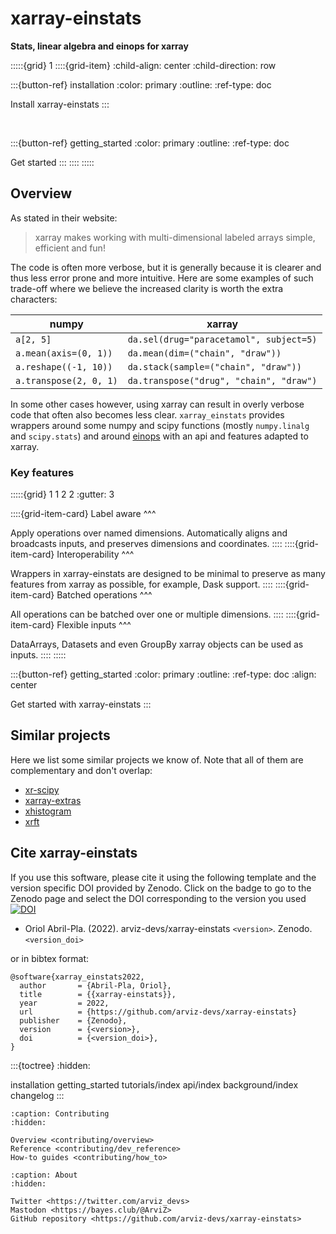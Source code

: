 # xarray-einstats

**Stats, linear algebra and einops for xarray**


:::::{grid} 1
::::{grid-item}
:child-align: center
:child-direction: row

:::{button-ref} installation
:color: primary
:outline:
:ref-type: doc

Install xarray-einstats
:::

&emsp;

:::{button-ref} getting_started
:color: primary
:outline:
:ref-type: doc

Get started
:::
::::
:::::


## Overview
As stated in their website:

> xarray makes working with multi-dimensional labeled arrays simple, efficient and fun!

The code is often more verbose, but it is generally because it is clearer and thus less error prone
and more intuitive.
Here are some examples of such trade-off where we believe the increased clarity is worth
the extra characters:


|  numpy  |  xarray  |
|---------|----------|
| `a[2, 5]` | `da.sel(drug="paracetamol", subject=5)` |
| `a.mean(axis=(0, 1))` | `da.mean(dim=("chain", "draw"))` |
| `a.reshape((-1, 10))`  | `da.stack(sample=("chain", "draw"))` |
| `a.transpose(2, 0, 1)` | `da.transpose("drug", "chain", "draw")` |

In some other cases however, using xarray can result in overly verbose code
that often also becomes less clear. `xarray_einstats` provides wrappers
around some numpy and scipy functions (mostly `numpy.linalg` and `scipy.stats`)
and around [einops](https://einops.rocks/) with an api and features adapted to xarray.
### Key features

:::::{grid} 1 1 2 2
:gutter: 3

::::{grid-item-card}
Label aware
^^^

Apply operations over named dimensions.
Automatically aligns and broadcasts inputs,
and preserves dimensions and coordinates.
::::
::::{grid-item-card}
Interoperability
^^^

Wrappers in xarray-einstats are designed to be minimal
to preserve as many features from xarray as possible,
for example, Dask support.
::::
::::{grid-item-card}
Batched operations
^^^

All operations can be batched over one or multiple dimensions.
::::
::::{grid-item-card}
Flexible inputs
^^^

DataArrays, Datasets and even GroupBy xarray objects can
be used as inputs.
::::
:::::

:::{button-ref} getting_started
:color: primary
:outline:
:ref-type: doc
:align: center

Get started with xarray-einstats
:::

## Similar projects
Here we list some similar projects we know of. Note that all of
them are complementary and don't overlap:
* [xr-scipy](https://xr-scipy.readthedocs.io/en/latest/index.html)
* [xarray-extras](https://xarray-extras.readthedocs.io/en/latest/)
* [xhistogram](https://xhistogram.readthedocs.io/en/latest/)
* [xrft](https://xrft.readthedocs.io/en/latest/)

## Cite xarray-einstats
If you use this software, please cite it using the following template and the version
specific DOI provided by Zenodo. Click on the badge to go to the Zenodo page
and select the DOI corresponding to the version you used
[![DOI](https://zenodo.org/badge/DOI/10.5281/zenodo.5895451.svg)](https://doi.org/10.5281/zenodo.5895451)

* Oriol Abril-Pla. (2022). arviz-devs/xarray-einstats `<version>`. Zenodo. `<version_doi>`

or in bibtex format:

```none
@software{xarray_einstats2022,
  author       = {Abril-Pla, Oriol},
  title        = {{xarray-einstats}},
  year         = 2022,
  url          = {https://github.com/arviz-devs/xarray-einstats}
  publisher    = {Zenodo},
  version      = {<version>},
  doi          = {<version_doi>},
}
```

:::{toctree}
:hidden:

installation
getting_started
tutorials/index
api/index
background/index
changelog
:::

```{toctree}
:caption: Contributing
:hidden:

Overview <contributing/overview>
Reference <contributing/dev_reference>
How-to guides <contributing/how_to>
```

```{toctree}
:caption: About
:hidden:

Twitter <https://twitter.com/arviz_devs>
Mastodon <https://bayes.club/@ArviZ>
GitHub repository <https://github.com/arviz-devs/xarray-einstats>
```
